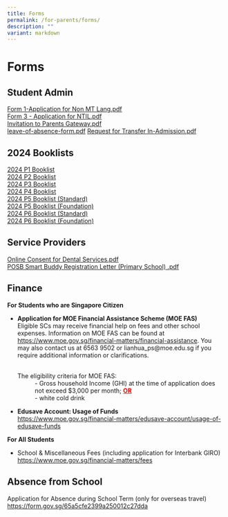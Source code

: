 ```yaml
---
title: Forms
permalink: /for-parents/forms/
description: ""
variant: markdown
---
```

<h1><strong>Forms</strong></h1>

<h2><strong>Student Admin</strong></h2>
<a href="/files/Forms/Form%201-Application%20for%20Non%20MT%20Lang.pdf" target="_blank">Form 1-Application for Non MT Lang.pdf</a><br>   
<a href="/files/Forms/Form%203%20-%20Application%20for%20NTIL.pdf" target="_blank">Form 3 - Application for NTIL.pdf</a><br>    
<a href="/files/Forms/Invitation%20Letter%20to%20Parents%20(Final)_general.pdf" target="_blank">Invitation to Parents Gateway.pdf</a><br>    
<a href="/files/Forms/leave-of-absence-form.pdf" target="_blank">leave-of-absence-form.pdf</a>     
<a href="/files/Forms/Request%20for%20Transfer%20In-Admission.pdf" target="_blank">Request for Transfer In-Admission.pdf</a>

<h2><strong>2024 Booklists</strong></h2>
<a href="/files/Forms/2024_P1_Booklist.pdf" target="_blank">2024 P1 Booklist</a><br>
<a href="/files/Forms/2024_P2_Booklist.pdf" target="_blank">2024 P2 Booklist</a>
<br>
<a href="/files/Forms/2024_P3_Booklist.pdf" target="_blank">2024 P3 Booklist</a>
<br>
<a href="/files/Forms/2024_p4_Booklist.pdf" target="_blank">2024 P4 Booklist</a><br>
<a href="/files/Forms/2024_p5_booklist_standard.pdf" target="_blank">2024 P5 Booklist (Standard)</a>
<br>
<a href="/files/Forms/2024_p5_booklist_foundation.pdf" target="_blank">2024 P5 Booklist (Foundation)</a>
<br>
<a href="/files/Forms/2024_p6_booklist_standard.pdf" target="_blank">2024 P6 Booklist (Standard)</a><br>
<a href="/files/Forms/2024_p6_booklist_foundation.pdf" target="_blank">2024 P6 Booklist (Foundation)</a>


<h2><strong>Service Providers</strong></h2>
<a href="/files/Forms/Online%20Consent%20for%20Dental%20Services.pdf" target="_blank">Online Consent for Dental Services.pdf</a><br>   
<a href="/files/Forms/POSB%20Smart%20Buddy%20Registration%20Letter%20(Primary%20School)%20.pdf" target="_blank">POSB Smart Buddy Registration Letter (Primary School) .pdf</a>      


<h2><strong>Finance</strong></h2>

<strong>For Students who are Singapore Citizen</strong>
<ul>
  <li><strong>Application for MOE Financial Assistance Scheme (MOE FAS)</strong><br>Eligible SCs may receive financial help on fees and other school expenses. Information on MOE FAS can be found at <a href="https://www.moe.gov.sg/financial-matters/financial-assistance">https://www.moe.gov.sg/financial-matters/financial-assistance</a>. You may also contact us at 6563 9502 or lianhua_ps@moe.edu.sg if you require additional information or clarifications.</li><br>
	<dl>
  <dt>The eligibility criteria for MOE FAS:</dt>
  <dd>- Gross household Income (GHI) at the time of application does not exceed $3,000 per month; <strong><font color="red"><u>OR</u></font></strong></dd>
  <dd>- white cold drink</dd>
</dl>		
  <li><strong>Edusave Account: Usage of Funds</strong></li>
		<a href="https://www.moe.gov.sg/financial-matters/edusave-account/usage-of-edusave-funds">https://www.moe.gov.sg/financial-matters/edusave-account/usage-of-edusave-funds</a>
</ul>  

<strong>For All Students</strong>
<ul>
  <li>School &amp; Miscellaneous Fees (including application for Interbank GIRO)</li>
		<a href="https://www.moe.gov.sg/financial-matters/fees">https://www.moe.gov.sg/financial-matters/fees</a>
</ul>  

<h2><strong>Absence from School</strong></h2>
Application for Absence during School Term (only for overseas travel) <br>
<a href="https://form.gov.sg/65a5cfe2399a250012c27dda">https://form.gov.sg/65a5cfe2399a250012c27dda</a>
